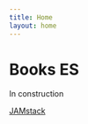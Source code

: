 ```yaml
---
title: Home
layout: home
---
```


<!-- <style type="text/css">
  .site-header {
    background-color: #474747;
    box-shadow: 2px 2px 4px black;
  }
  .site-header a {
    color: #FFF;
    text-decoration: none;
  }
  .site-header a:hover {
    color: #3794ff;
  }
  .site-header .page-link {
    color: black;
    text-decoration: none;
  }
  .site-header .page-link:hover {
    color: #3794ff;
  }
</style> -->

<h1>Books ES</h1>

<p>In construction</p>

[JAMstack](jamstack)